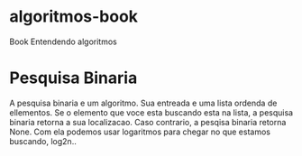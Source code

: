 # algoritmos-book
Book Entendendo algoritmos

# Pesquisa Binaria
A pesquisa binaria e um algoritmo. Sua entreada e uma lista ordenda
de ellementos. Se o elemento que voce esta buscando esta na lista, a pesquisa
binaria retorna a sua localizacao. Caso contrario, a pesqisa binaria retorna None.
Com ela podemos usar logaritmos para chegar no que estamos buscando, log2n..
